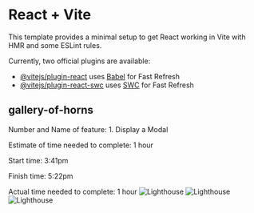 # React + Vite

This template provides a minimal setup to get React working in Vite with HMR and some ESLint rules.

Currently, two official plugins are available:

- [@vitejs/plugin-react](https://github.com/vitejs/vite-plugin-react/blob/main/packages/plugin-react/README.md) uses [Babel](https://babeljs.io/) for Fast Refresh
- [@vitejs/plugin-react-swc](https://github.com/vitejs/vite-plugin-react-swc) uses [SWC](https://swc.rs/) for Fast Refresh

## gallery-of-horns

Number and Name of feature: 1. Display a Modal

Estimate of time needed to complete: 1 hour

Start time: 3:41pm

Finish time: 5:22pm

Actual time needed to complete: 1 hour
![Lighthouse](<images/Screenshot 2024-03-28 at 5.21.40 PM.png>)
![Lighthouse](<images/Screenshot 2024-03-28 at 5.39.10 PM.png>)
![Lighthouse](<Screenshot 2024-03-28 at 5.14.17 PM (3).png>)
